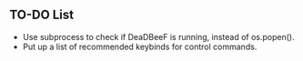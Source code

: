 ## TO-DO List

- Use subprocess to check if DeaDBeeF is running, instead of os.popen().
- Put up a list of recommended keybinds for control commands.

